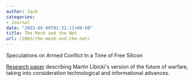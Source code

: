 ```yaml
---
author: Jack
categories:
- Journal
date: "2003-05-09T01:32:11+00:00"
title: The Mesh and the Net
url: /2003/the-mesh-and-the-net/
---
```


Speculations on Armed Conflict In a Time of Free Silicon

[Research paper][1] describing Martin Libicki's version of the future of warfare, taking into consideration technological and informational advances.

 [1]: http://web.archive.org/web/20020203103852/http://www.ndu.edu:80/ndu/inss/macnair/mcnair28/m028cont.html